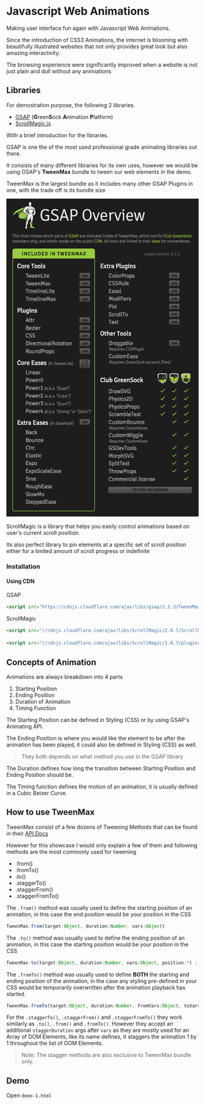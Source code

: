 # Javascript Web Animations

Making user interface fun again with Javascript Web Animations.

Since the introduction of CSS3 Animations, the internet is blooming with beautifully illustrated websites that not only provides great look but also amazing interactivity.

The browsing experience were significantly improved when a website is not just plain and dull without any animiations

## Libraries

For demostration purpose, the following 2 libraries.

- [GSAP](https://greensock.com/gsap) (**G**reen**S**ock **A**nimation **P**latform)
- [ScrollMagic.js](https://scrollmagic.io/)

With a brief introduction for the libraries.

GSAP is one the of the most used professional grade animating libraries out there.

It consists of many different libraries for its own uses, however we would be using GSAP's **TweenMax** bundle to tween our web elements in the demo.

TweenMax is the largest bundle as it includes many other GSAP Plugins in one, with the trade off is its bundle size

![TweenMax](/img/gsap.png)

ScrollMagic is a library that helps you easily control animations based on user's current scroll position.

Its also perfect library to pin elements at a specific set of scroll position either for a limited amount of scroll progress or indefinite

### Installation

#### Using CDN

GSAP

```html
<script src="https://cdnjs.cloudflare.com/ajax/libs/gsap/2.1.3/TweenMax.min.js"></script>
```

ScrollMagic

```html
<script src="//cdnjs.cloudflare.com/ajax/libs/ScrollMagic/2.0.7/ScrollMagic.min.js"></script>

<script src="//cdnjs.cloudflare.com/ajax/libs/ScrollMagic/2.0.7/plugins/debug.addIndicators.min.js"></script>
```

## Concepts of Animation

Animations are always breakdown into 4 parts

1. Starting Position
2. Ending Position
3. Duration of Animation
4. Timing Function

The Starting Position can be defined in Styling (CSS) or by using GSAP's Animating API.

The Ending Position is where you would like the element to be after the animation has been played, it could also be defined in Styling (CSS) as well.

> They both depends on what method you use in the GSAP library

The Duration defines how long the transition between Starting Position and Ending Position should be.

The Timing function defines the motion of an animation, it is usually defined in a Cubic Beizer Curve.

## How to use TweenMax

TweenMax consist of a few dozens of Tweening Methods that can be found in their [API Docs](https://greensock.com/tweenmax)

However for this showcase I would only explain a few of them and following methods are the most commonly used for tweening

- .from()
- .fromTo()
- .to()
- .staggerTo()
- .staggerFrom()
- .staggerFromTo()

The `.from()` method was usually used to define the starting position of an animation, in this case the end position would be your position in the CSS

```typescript
TweenMax.from(target:Object, duration:Number, vars:Object)
```

The `.to()` method was usually used to define the ending position of an animation, in this case the starting position would be your position in the CSS

```typescript
TweenMax.to(target:Object, duration:Number, vars:Object, position:*) :
```

The `.fromTo()` method was usually used to define **BOTH** the starting and ending position of the animation, in the case any styling pre-defined in your CSS would be temporarily overwritten after the animation playback has started.

```typescript
TweenMax.fromTo(target:Object, duration:Number, fromVars:Object, toVars:Object, position:*)
```

For the `.staggerTo()`, `.staggerFrom()` and `.staggerFromTo()` they work similarly as `.to()`, `.from()` and `.fromTo()`.
However they accept an additional `staggerDuration` args after `vars` as they are mostly used for an Array of DOM Elements, like its name defines, it staggers the animation 1 by 1 throughout the list of DOM Elements.

> Note: The stagger methods are also exclusive to TweenMax bundle only.

## Demo

Open `demo-1.html`
